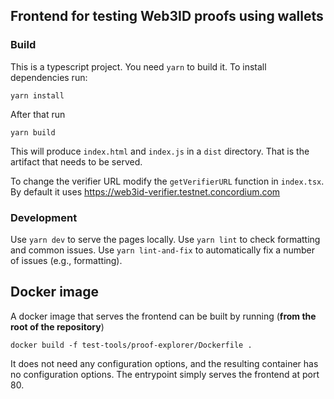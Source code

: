 ## Frontend for testing Web3ID proofs using wallets

### Build

This is a typescript project. You need `yarn` to build it. To install dependencies run:

```
yarn install
```

After that run
```
yarn build
```

This will produce `index.html` and `index.js` in a `dist` directory. That is the artifact that needs to be served.

To change the verifier URL modify the `getVerifierURL` function in `index.tsx`.
By default it uses https://web3id-verifier.testnet.concordium.com

### Development

Use `yarn dev` to serve the pages locally.
Use `yarn lint` to check formatting and common issues. Use `yarn lint-and-fix` to automatically fix a number of issues (e.g., formatting).

## Docker image

A docker image that serves the frontend can be built by running (**from the root
of the repository**)

```console
docker build -f test-tools/proof-explorer/Dockerfile .
```

It does not need any configuration options, and the resulting container has no
configuration options. The entrypoint simply serves the frontend at port 80.
